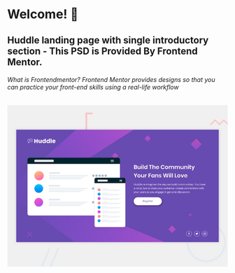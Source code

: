 # Welcome! 👋

## Huddle landing page with single introductory section - This PSD is Provided By Frontend Mentor.

###### What is Frontendmentor? Frontend Mentor provides designs so that you can practice your front-end skills using a real-life workflow

![Design preview for the Huddle landing page with single introductory section](./design/desktop-preview.jpg)


